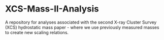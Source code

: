 # XCS-Mass-II-Analysis
A repository for analyses associated with the second X-ray Cluster Survey (XCS) hydrostatic mass paper - where we use previously measured masses to create new scaling relations.
